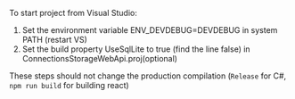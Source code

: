 ﻿To start project from Visual Studio:

1. Set the environment variable ENV_DEVDEBUG=DEVDEBUG in system PATH (restart VS)
2. Set the build property UseSqlLite to true (find the line <UseSqlLite>false</UseSqlLite>) in ConnectionsStorageWebApi.proj(optional)

These steps should not change the production compilation (`Release` for C#, `npm run build` for building react)